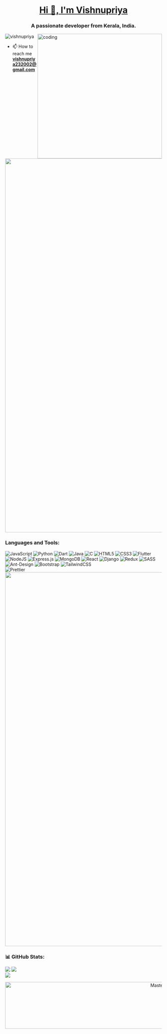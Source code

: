 <div align="center">
</div>
 <a href="https://vishnupriya.vercel.app">
<h1 align="center">Hi 👋, I'm Vishnupriya</h1>
 </a>
<h3 align="center">A passionate developer from Kerala, India.</h3>
<img align = "right" alt = "coding" width ="400" src="https://miro.medium.com/v2/resize:fit:1360/1*nWQ_U5NKEfNeGCTfh_2-Mw.gif">

<p align="left"> <img src="https://komarev.com/ghpvc/?username=vishnupriya&label=Profile%20views&color=0e75b6&style=flat" alt="vishnupriya" /> </p>

- 📫 How to reach me **vishnupriya232002@gmail.com**
<img src="https://user-images.githubusercontent.com/74038190/212284100-561aa473-3905-4a80-b561-0d28506553ee.gif" width="1200">

### Languages and Tools:
![JavaScript](https://img.shields.io/badge/javascript-%23323330.svg?style=for-the-badge&logo=javascript&logoColor=%23F7DF1E) ![Python](https://img.shields.io/badge/python-3670A0?style=for-the-badge&logo=python&logoColor=ffdd54) ![Dart](https://img.shields.io/badge/dart-%230175C2.svg?style=for-the-badge&logo=dart&logoColor=white) ![Java](https://img.shields.io/badge/java-%23ED8B00.svg?style=for-the-badge&logo=openjdk&logoColor=white) ![C](https://img.shields.io/badge/c-%2300599C.svg?style=for-the-badge&logo=c&logoColor=white) ![HTML5](https://img.shields.io/badge/html5-%23E34F26.svg?style=for-the-badge&logo=html5&logoColor=white) ![CSS3](https://img.shields.io/badge/css3-%231572B6.svg?style=for-the-badge&logo=css3&logoColor=white) ![Flutter](https://img.shields.io/badge/Flutter-%2302569B.svg?style=for-the-badge&logo=Flutter&logoColor=white) ![NodeJS](https://img.shields.io/badge/node.js-6DA55F?style=for-the-badge&logo=node.js&logoColor=white) ![Express.js](https://img.shields.io/badge/express.js-%23404d59.svg?style=for-the-badge&logo=express&logoColor=%2361DAFB) ![MongoDB](https://img.shields.io/badge/MongoDB-%234ea94b.svg?style=for-the-badge&logo=mongodb&logoColor=white) ![React](https://img.shields.io/badge/react-%2320232a.svg?style=for-the-badge&logo=react&logoColor=%2361DAFB) ![Django](https://img.shields.io/badge/django-%23092E20.svg?style=for-the-badge&logo=django&logoColor=white) ![Redux](https://img.shields.io/badge/redux-%23593d88.svg?style=for-the-badge&logo=redux&logoColor=white) ![SASS](https://img.shields.io/badge/SASS-hotpink.svg?style=for-the-badge&logo=SASS&logoColor=white) ![Ant-Design](https://img.shields.io/badge/-AntDesign-%230170FE?style=for-the-badge&logo=ant-design&logoColor=white) ![Bootstrap](https://img.shields.io/badge/bootstrap-%238511FA.svg?style=for-the-badge&logo=bootstrap&logoColor=white) ![TailwindCSS](https://img.shields.io/badge/tailwindcss-%2338B2AC.svg?style=for-the-badge&logo=tailwind-css&logoColor=white) <br> ![Prettier](https://img.shields.io/badge/prettier-%23F7B93E.svg?style=for-the-badge&logo=prettier&logoColor=black) 
<img src="https://user-images.githubusercontent.com/74038190/212284100-561aa473-3905-4a80-b561-0d28506553ee.gif" width="1200">

### 📊 GitHub Stats:
![](https://github-readme-stats.vercel.app/api?username=vishnupriy-a&theme=dark&hide_border=false&include_all_commits=false&count_private=false) 
![](https://github-readme-streak-stats.herokuapp.com/?user=vishnupriy-a&theme=dark&hide_border=false)<br/>
![](https://github-readme-stats.vercel.app/api/top-langs/?username=vishnupriy-a&theme=dark&hide_border=false&include_all_commits=false&count_private=false&layout=compact)
<div align="center">
  <a href="https://vishnupriya.vercel.app">
    <img src="./assets/vecteezy_grey-and-black-layer-waves-background_49072387.gif" width="1000" height="150"alt="MasterHead" >
  </a>
</div>


